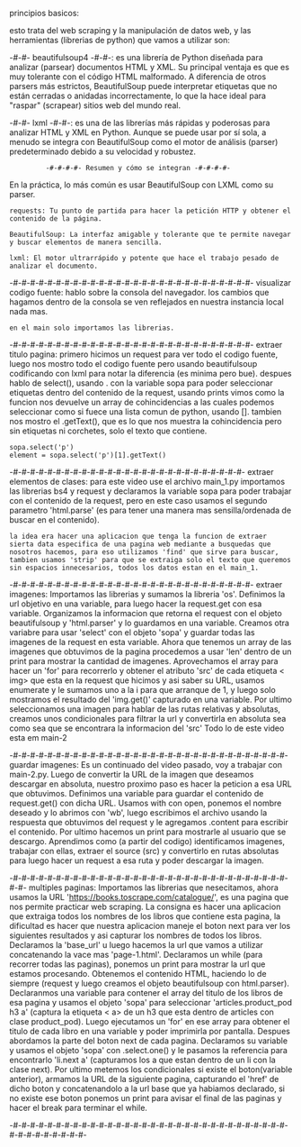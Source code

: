 principios basicos:

esto trata del web scraping y la manipulación de datos web, y las herramientas (librerias de python) que vamos a utilizar son:

-#-#- beautifulsoup4 -#-#-:
    es una librería de Python diseñada para analizar (parsear) documentos HTML y XML. Su principal ventaja es que es muy tolerante con el código HTML malformado. A diferencia de otros parsers más estrictos, BeautifulSoup puede interpretar etiquetas que no están cerradas o anidadas incorrectamente, lo que la hace ideal para "raspar" (scrapear) sitios web del mundo real.

-#-#- lxml -#-#-: 
    es una de las librerías más rápidas y poderosas para analizar HTML y XML en Python. Aunque se puede usar por sí sola, a menudo se integra con BeautifulSoup como el motor de análisis (parser) predeterminado debido a su velocidad y robustez.

             -#-#-#-#- Resumen y cómo se integran -#-#-#-#-

En la práctica, lo más común es usar BeautifulSoup con LXML como su parser.

    requests: Tu punto de partida para hacer la petición HTTP y obtener el contenido de la página.

    BeautifulSoup: La interfaz amigable y tolerante que te permite navegar y buscar elementos de manera sencilla.

    lxml: El motor ultrarrápido y potente que hace el trabajo pesado de analizar el documento.

-#-#-#-#-#-#-#-#-#-#-#-#-#-#-#-#-#-#-#-#-#-#-#-#-#-#-#-#-
visualizar codigo fuente:
    hablo sobre la consola del navegador.
    los cambios que hagamos dentro de la consola se ven reflejados en nuestra instancia local nada mas.

    en el main solo importamos las librerias.

-#-#-#-#-#-#-#-#-#-#-#-#-#-#-#-#-#-#-#-#-#-#-#-#-#-#-#-#-
extraer titulo pagina:
    primero hicimos un request para ver todo el codigo fuente, luego nos mostro todo el codigo fuente pero usando beautifulsoup codificando con lxml para notar la diferencia (es minima pero bue).
    despues hablo de select(), usando . con la variable sopa para poder seleccionar etiquetas dentro del contenido de la request, usando prints vimos como la funcion nos devuelve un array de cohincidencias a las cuales podemos seleccionar como si fuece una lista comun de python, usando []. tambien nos mostro el .getText(), que es lo que nos muestra la cohincidencia pero sin etiquetas ni corchetes, solo el texto que contiene.

    sopa.select('p')
    element = sopa.select('p')[1].getText()

-#-#-#-#-#-#-#-#-#-#-#-#-#-#-#-#-#-#-#-#-#-#-#-#-#-#-#-
extraer elementos de clases:
    para este video use el archivo main_1.py
    importamos las librerias bs4 y request y declaramos la variable sopa para poder trabajar con el contenido de la request, pero en este caso usamos el segundo parametro 'html.parse' (es para tener una manera mas sensilla/ordenada de buscar en el contenido).

    la idea era hacer una aplicacion que tenga la funcion de extraer sierta data especifica de una pagina web mediante a busquedas que nosotros hacemos, para eso utilizamos 'find' que sirve para buscar, tambien usamos 'strip' para que se extraiga solo el texto que queremos sin espacios innecesarios, todos los datos estan en el main_1.

-#-#-#-#-#-#-#-#-#-#-#-#-#-#-#-#-#-#-#-#-#-#-#-#-#-#-#-#-
extraer imagenes:
    Importamos las librerias y sumamos la libreria 'os'.
    Definimos la url objetivo en una variable, para luego hacer la request.get con esa variable.
    Organizamos la informacion que retorna el request con el objeto beautifulsoup y 'html.parser' y lo guardamos en una variable.
    Creamos otra variabre para usar 'select' con el objeto 'sopa' y guardar todas las imagenes de la request en esta variable.
    Ahora que tenemos un array de las imagenes que obtuvimos de la pagina procedemos a usar 'len' dentro de un print para mostrar la cantidad de imagenes.
    Aprovechamos el array para hacer un 'for' para recorrerlo y obtener el atributo 'src' de cada etiqueta < img> que esta en la request que hicimos y asi saber su URL, usamos enumerate y le sumamos uno a la i para que arranque de 1, y luego solo mostramos el resultado del 'img.get()' capturado en una variable.
    Por ultimo seleccionamos una imagen para hablar de las rutas relativas y absolutas, creamos unos condicionales para filtrar la url y convertirla en absoluta sea como sea que se encontrara la informacion del 'src'
    Todo lo de este video esta em main-2

-#-#-#-#-#-#-#-#-#-#-#-#-#-#-#-#-#-#-#-#-#-#-#-#-#-#-#-#-#-#-#-#-
guardar imagenes:
    Es un continuado del video pasado, voy a trabajar con main-2.py.
    Luego de convertir la URL de la imagen que deseamos descargar en absoluta, nuestro proximo paso es hacer la peticion a esa URL que obtuvimos.
    Definimos una variable para guardar el contenido de request.get() con dicha URL.
    Usamos with con open, ponemos el nombre deseado y lo abrimos con 'wb', luego escribimos el archivo usando la respuesta que obtuvimos del request y le agregamos .content para escribir el contenido.
    Por ultimo hacemos un print para mostrarle al usuario que se descargo.
    Aprendimos como (a partir del codigo) identificamos imagenes, trabajar con ellas, extraer el source (src) y convertirlo en rutas absolutas para luego hacer un request a esa ruta y poder descargar la imagen.

-#-#-#-#-#-#-#-#-#-#-#-#-#-#-#-#-#-#-#-#-#-#-#-#-#-#-#-#-#-#-#-#-#-#-
multiples paginas:
    Importamos las librerias que nesecitamos, ahora usamos la URL 'https://books.toscrape.com/catalogue/', es una pagina que nos permite practicar web scraping.
    La consigna es hacer una aplicacion que extraiga todos los nombres de los libros que contiene esta pagina, la dificultad es hacer que nuestra aplicacion maneje el boton next para ver los siguientes resultados y asi capturar los nombres de todos los libros.
    Declaramos la 'base_url' u luego hacemos la url que vamos a utilizar concatenando la vace mas 'page-1.html'.
    Declaramos un while (para recorrer todas las paginas), ponemos un print para mostrar la url que estamos procesando.
    Obtenemos el contenido HTML, haciendo lo de siempre (request y luego creamos el objeto beautifulsoup con html.parser).
    Declaranmos una variable para contener el array del titulo de los libros de esa pagina y usamos el objeto 'sopa' para seleccionar 'articles.product_pod h3 a' (captura la etiqueta < a> de un h3 que esta dentro de articles con clase product_pod).
    Luego ejecutamos un 'for' en ese array para obtener el titulo de cada libro en una variable y poder imprimirla por pantalla.
    Despues abordamos la parte del boton next de cada pagina.
    Declaramos su variable y usamos el objeto 'sopa' con .select.one() y le pasamos la referencia para encontrarlo 'li.next a' (capturamos los a que estan dentro de un li con la clase next).
    Por ultimo metemos los condicionales si existe el boton(variable anterior), armamos la URL de la siguiente pagina, capturando el 'href' de dicho boton y concatenandolo a la url base que ya habiamos declarado, si no existe ese boton ponemos un print para avisar el final de las paginas y hacer el break para terminar el while.

-#-#-#-#-#-#-#-#-#-#-#-#-#-#-#-#-#-#-#-#-#-#-#-#-#-#-#-#-#-#-#-#-#-#-#-#-#-#-#-#-#-

